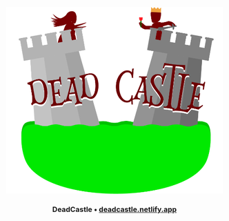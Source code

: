 ![DeadCastel](images/touse/logo.png)
### <p align="center"> DeadCastle • <a href="https://deadcastle.netlify.app" > deadcastle.netlify.app </a> </p>
